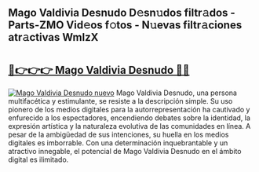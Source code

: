 ## Mago Valdivia Desnudo D𝚎sn𝚞dos filtr𝚊dos - Parts-ZMO Vid𝚎os f𝚘tos - N𝚞evas filtr𝚊ciones atr𝚊ctivas WmlzX

# <h2><a href="http://mbbbaq.tromn.icu/?c=Mago+Valdivia+Desnudo">🔗👉👉👉 Mago Valdivia Desnudo 🔗🔗</a></h2>

[![Mago Valdivia Desnudo nuevo](https://i.imgur.com/pEAQMta.gif)](http://mbbbaq.tromn.icu/?c=Mago+Valdivia+Desnudo)
Mago Valdivia Desnudo, una persona multifacética y estimulante, se resiste a la descripción simple. Su uso pionero de los medios digitales para la autorrepresentación ha cautivado y enfurecido a los espectadores, encendiendo debates sobre la identidad, la expresión artística y la naturaleza evolutiva de las comunidades en línea. A pesar de la ambigüedad de sus intenciones, su huella en los medios digitales es imborrable. Con una determinación inquebrantable y un atractivo innegable, el potencial de Mago Valdivia Desnudo en el ámbito digital es ilimitado.
